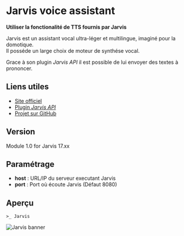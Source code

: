 # Jarvis voice assistant

**Utiliser la fonctionalité de TTS fournis par Jarvis**

Jarvis est un assistant vocal ultra-léger et multilingue, imaginé pour la domotique.  
Il posséde un large choix de moteur de synthése vocal.

Grace à son plugin _Jarvis API_ il est possible de lui envoyer des textes à prononcer.

## Liens utiles
* [Site officiel](http://domotiquefacile.fr/jarvis/)
* [Plugin _Jarvis API_](http://domotiquefacile.fr/jarvis/plugins/jarvis-api)
* [Projet sur GitHub](https://github.com/alexylem/jarvis)

## Version
Module 1.0 for Jarvis 17.xx

## Paramétrage
* **host** : URL/IP du serveur executant Jarvis
* **port** : Port où écoute Jarvis (Défaut 8080)

## Aperçu

	>_ Jarvis

![Jarvis banner](https://raw.githubusercontent.com/alexylem/jarvis/master/imgs/banners/jarvis_banner.png)

